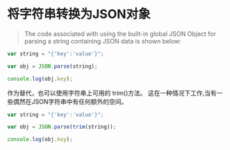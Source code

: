 # 将字符串转换为JSON对象


> The code associated with using the built-in global JSON Object for parsing a string containing JSON data is shown below:

```js
var string = "{'key':'value'}";

var obj = JSON.parse(string);

console.log(obj.key);

``` 

作为替代，也可以使用字符串上可用的 trim()方法。
这在一种情况下工作,当有一些偶然在JSON字符串中有任何额外的空间。


```js
var string = "{'key':'value'}";

var obj = JSON.parse(trim(string));

console.log(obj.key);

``` 